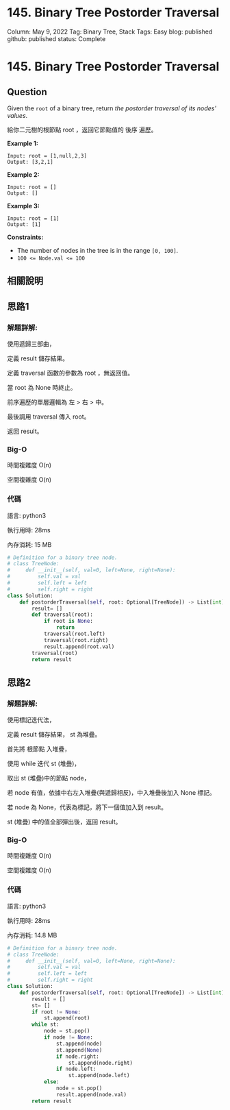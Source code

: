 # 145. Binary Tree Postorder Traversal

Column: May 9, 2022
Tag: Binary Tree, Stack
Tags: Easy
blog: published
github: published
status: Complete

# **145. Binary Tree Postorder Traversal**

## Question

Given the `root` of a binary tree, return *the postorder traversal of its nodes' values*.

給你二元樹的根節點 root ，返回它節點值的 後序 遍歷。

**Example 1:**

```
Input: root = [1,null,2,3]
Output: [3,2,1]
```

**Example 2:**

```
Input: root = []
Output: []
```

**Example 3:**

```
Input: root = [1]
Output: [1]
```

**Constraints:**

- The number of nodes in the tree is in the range `[0, 100]`.
- `100 <= Node.val <= 100`

## 相關說明

## 思路1

### 解題詳解:

使用遞歸三部曲，

定義 result 儲存結果。

定義 traversal 函數的參數為 root ，無返回值。

當 root 為 None 時終止。

前序遍歷的單層邏輯為 左 > 右 > 中。

最後調用 traversal 傳入 root。

返回 result。

### Big-O

時間複雜度 O(n)

空間複雜度 O(n)

### 代碼

語言: python3

執行用時: 28ms 

內存消耗: 15 MB

```python
# Definition for a binary tree node.
# class TreeNode:
#     def __init__(self, val=0, left=None, right=None):
#         self.val = val
#         self.left = left
#         self.right = right
class Solution:
    def postorderTraversal(self, root: Optional[TreeNode]) -> List[int]:
        result= []
        def traversal(root):
            if root is None:
                return
            traversal(root.left)
            traversal(root.right)
            result.append(root.val)
        traversal(root)
        return result
```

## 思路2

### 解題詳解:

使用標記迭代法，

定義 result 儲存結果， st 為堆疊。

首先將 根節點 入堆疊，

使用 while 迭代 st (堆疊)，

取出 st (堆疊)中的節點 node，

若 node 有值，依據中右左入堆疊(與遞歸相反)，中入堆疊後加入 None 標記。

若 node 為 None，代表為標記，將下一個值加入到 result。

st (堆疊) 中的值全部彈出後，返回 result。

### Big-O

時間複雜度 O(n)

空間複雜度 O(n)

### 代碼

語言: python3

執行用時: 28ms 

內存消耗: 14.8 MB

```python
# Definition for a binary tree node.
# class TreeNode:
#     def __init__(self, val=0, left=None, right=None):
#         self.val = val
#         self.left = left
#         self.right = right
class Solution:
    def postorderTraversal(self, root: Optional[TreeNode]) -> List[int]:
        result = []
        st= []
        if root != None:
            st.append(root)
        while st:
            node = st.pop()
            if node != None:
                st.append(node)
                st.append(None)
                if node.right:
                    st.append(node.right)
                if node.left:
                    st.append(node.left)
            else:
                node = st.pop()
                result.append(node.val)
        return result
```